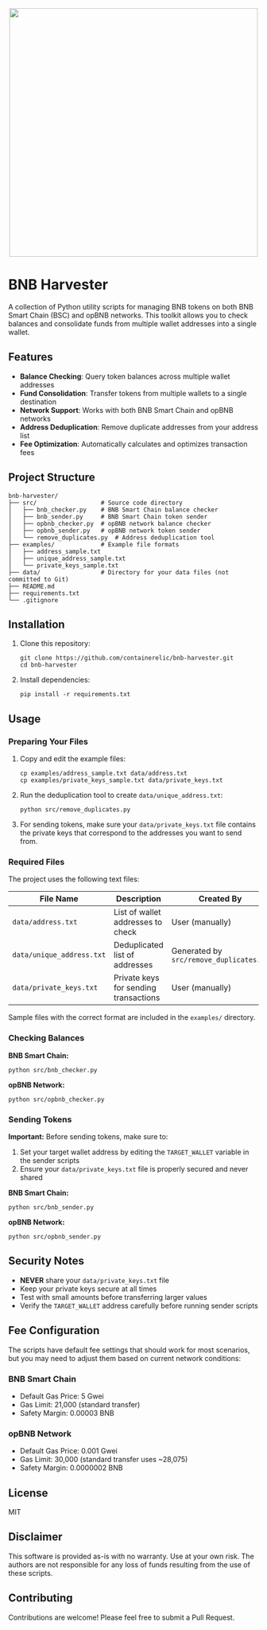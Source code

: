 <div align="center"> <img src="https://github.com/user-attachments/assets/7b8a1b33-9ba4-4cfe-807b-40c809bcd83c" width="500"> </div>

# BNB Harvester

A collection of Python utility scripts for managing BNB tokens on both BNB Smart Chain (BSC) and opBNB networks. This toolkit allows you to check balances and consolidate funds from multiple wallet addresses into a single wallet.

## Features

- **Balance Checking**: Query token balances across multiple wallet addresses
- **Fund Consolidation**: Transfer tokens from multiple wallets to a single destination
- **Network Support**: Works with both BNB Smart Chain and opBNB networks
- **Address Deduplication**: Remove duplicate addresses from your address list
- **Fee Optimization**: Automatically calculates and optimizes transaction fees

## Project Structure

```
bnb-harvester/
├── src/                  # Source code directory
│   ├── bnb_checker.py    # BNB Smart Chain balance checker
│   ├── bnb_sender.py     # BNB Smart Chain token sender
│   ├── opbnb_checker.py  # opBNB network balance checker
│   ├── opbnb_sender.py   # opBNB network token sender
│   └── remove_duplicates.py  # Address deduplication tool
├── examples/             # Example file formats
│   ├── address_sample.txt
│   ├── unique_address_sample.txt
│   └── private_keys_sample.txt
├── data/                 # Directory for your data files (not committed to Git)
├── README.md
├── requirements.txt
└── .gitignore
```

## Installation

1. Clone this repository:
    ```
    git clone https://github.com/containerelic/bnb-harvester.git
    cd bnb-harvester
    ```

2. Install dependencies:
    ```
    pip install -r requirements.txt
    ```

## Usage

### Preparing Your Files

1. Copy and edit the example files:
    ```
    cp examples/address_sample.txt data/address.txt
    cp examples/private_keys_sample.txt data/private_keys.txt
    ```
   
2. Run the deduplication tool to create `data/unique_address.txt`:
    ```
    python src/remove_duplicates.py
    ```
    
3. For sending tokens, make sure your `data/private_keys.txt` file contains the private keys that correspond to the addresses you want to send from.

### Required Files

The project uses the following text files:

| File Name | Description | Created By |
|-----------|-------------|------------|
| `data/address.txt` | List of wallet addresses to check | User (manually) |
| `data/unique_address.txt` | Deduplicated list of addresses | Generated by `src/remove_duplicates.py` |
| `data/private_keys.txt` | Private keys for sending transactions | User (manually) |

Sample files with the correct format are included in the `examples/` directory.

### Checking Balances

**BNB Smart Chain:**
```
python src/bnb_checker.py
```

**opBNB Network:**
```
python src/opbnb_checker.py
```

### Sending Tokens

**Important:** Before sending tokens, make sure to:
1. Set your target wallet address by editing the `TARGET_WALLET` variable in the sender scripts
2. Ensure your `data/private_keys.txt` file is properly secured and never shared

**BNB Smart Chain:**
```
python src/bnb_sender.py
```

**opBNB Network:**
```
python src/opbnb_sender.py
```

## Security Notes

- **NEVER** share your `data/private_keys.txt` file
- Keep your private keys secure at all times
- Test with small amounts before transferring larger values
- Verify the `TARGET_WALLET` address carefully before running sender scripts

## Fee Configuration

The scripts have default fee settings that should work for most scenarios, but you may need to adjust them based on current network conditions:

### BNB Smart Chain
- Default Gas Price: 5 Gwei
- Gas Limit: 21,000 (standard transfer)
- Safety Margin: 0.00003 BNB

### opBNB Network
- Default Gas Price: 0.001 Gwei
- Gas Limit: 30,000 (standard transfer uses ~28,075)
- Safety Margin: 0.0000002 BNB

## License

MIT

## Disclaimer

This software is provided as-is with no warranty. Use at your own risk. The authors are not responsible for any loss of funds resulting from the use of these scripts.

## Contributing

Contributions are welcome! Please feel free to submit a Pull Request. 
